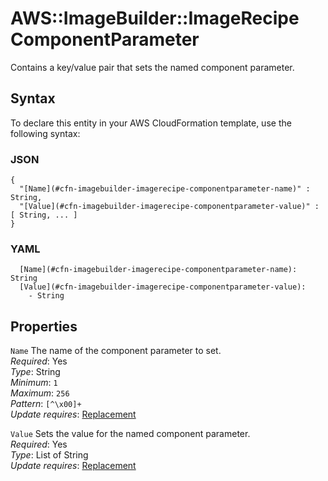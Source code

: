 # AWS::ImageBuilder::ImageRecipe ComponentParameter<a name="aws-properties-imagebuilder-imagerecipe-componentparameter"></a>

Contains a key/value pair that sets the named component parameter\.

## Syntax<a name="aws-properties-imagebuilder-imagerecipe-componentparameter-syntax"></a>

To declare this entity in your AWS CloudFormation template, use the following syntax:

### JSON<a name="aws-properties-imagebuilder-imagerecipe-componentparameter-syntax.json"></a>

```
{
  "[Name](#cfn-imagebuilder-imagerecipe-componentparameter-name)" : String,
  "[Value](#cfn-imagebuilder-imagerecipe-componentparameter-value)" : [ String, ... ]
}
```

### YAML<a name="aws-properties-imagebuilder-imagerecipe-componentparameter-syntax.yaml"></a>

```
  [Name](#cfn-imagebuilder-imagerecipe-componentparameter-name): String
  [Value](#cfn-imagebuilder-imagerecipe-componentparameter-value): 
    - String
```

## Properties<a name="aws-properties-imagebuilder-imagerecipe-componentparameter-properties"></a>

`Name`  <a name="cfn-imagebuilder-imagerecipe-componentparameter-name"></a>
The name of the component parameter to set\.  
*Required*: Yes  
*Type*: String  
*Minimum*: `1`  
*Maximum*: `256`  
*Pattern*: `[^\x00]+`  
*Update requires*: [Replacement](https://docs.aws.amazon.com/AWSCloudFormation/latest/UserGuide/using-cfn-updating-stacks-update-behaviors.html#update-replacement)

`Value`  <a name="cfn-imagebuilder-imagerecipe-componentparameter-value"></a>
Sets the value for the named component parameter\.  
*Required*: Yes  
*Type*: List of String  
*Update requires*: [Replacement](https://docs.aws.amazon.com/AWSCloudFormation/latest/UserGuide/using-cfn-updating-stacks-update-behaviors.html#update-replacement)